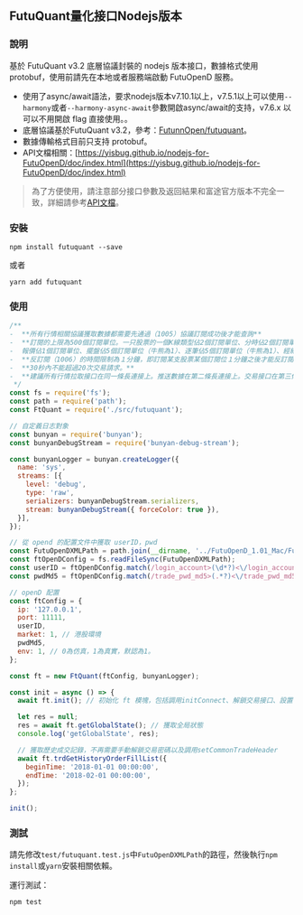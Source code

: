 ## FutuQuant量化接口Nodejs版本

### 說明

基於 FutuQuant v3.2 底層協議封裝的 nodejs 版本接口，數據格式使用 protobuf，使用前請先在本地或者服務端啟動 FutuOpenD 服務。

* 使用了async/await語法，要求nodejs版本v7.10.1以上，v7.5.1以上可以使用`--harmony`或者`--harmony-async-await`參數開啟async/await的支持，v7.6.x 以可以不用開啟 flag 直接使用。。
* 底層協議基於FutuQuant v3.2，參考：[FutunnOpen/futuquant](https://github.com/FutunnOpen/futuquant/)。
* 數據傳輸格式目前只支持 protobuf。
* API文檔相關：[https://yisbug.github.io/nodejs-for-FutuOpenD/doc/index.html](https://yisbug.github.io/nodejs-for-FutuOpenD/doc/index.html)

> 為了方便使用，請注意部分接口參數及返回結果和富途官方版本不完全一致，詳細請參考[API文檔](https://yisbug.github.io/nodejs-for-FutuOpenD/doc/index.html)。

### 安裝

``` 
npm install futuquant --save
```

或者

``` 
yarn add futuquant
```

### 使用

``` javascript
/**
-  **所有行情相關協議獲取數據都需要先通過（1005）協議訂閱成功後才能查詢**
-  **訂閱的上限為500個訂閱單位。一只股票的一個K線類型佔2個訂閱單位、分時佔2個訂閱單位、
-  報價佔1個訂閱單位、擺盤佔5個訂閱單位（牛熊為1）、逐筆佔5個訂閱單位（牛熊為1）、經紀隊列佔5個訂閱單位（牛熊為1）。**
-  **反訂閱（1006）的時間限制為１分鐘，即訂閱某支股票某個訂閱位１分鐘之後才能反訂閱**
-  **30秒內不能超過20次交易請求。**
-  **建議所有行情拉取接口在同一條長連接上。推送數據在第二條長連接上。交易接口在第三條長連接上。**
 */
const fs = require('fs');
const path = require('path');
const FtQuant = require('./src/futuquant');

// 自定義日志對象
const bunyan = require('bunyan');
const bunyanDebugStream = require('bunyan-debug-stream');

const bunyanLogger = bunyan.createLogger({
  name: 'sys',
  streams: [{
    level: 'debug',
    type: 'raw',
    serializers: bunyanDebugStream.serializers,
    stream: bunyanDebugStream({ forceColor: true }),
  }],
});

// 從 opend 的配置文件中獲取 userID，pwd
const FutuOpenDXMLPath = path.join(__dirname, '../FutuOpenD_1.01_Mac/FutuOpenD.xml');
const ftOpenDConfig = fs.readFileSync(FutuOpenDXMLPath);
const userID = ftOpenDConfig.match(/login_account>(\d*?)<\/login_account/)[1];
const pwdMd5 = ftOpenDConfig.match(/trade_pwd_md5>(.*?)<\/trade_pwd_md5/)[1];

// openD 配置
const ftConfig = {
  ip: '127.0.0.1',
  port: 11111,
  userID,
  market: 1, // 港股環境
  pwdMd5,
  env: 1, // 0為仿真，1為真實，默認為1。
};

const ft = new FtQuant(ftConfig, bunyanLogger);

const init = async () => {
  await ft.init(); // 初始化 ft 模塊，包括調用initConnect、解鎖交易接口、設置 TradeHeader

  let res = null;
  res = await ft.getGlobalState(); // 獲取全局狀態
  console.log('getGlobalState', res);

  // 獲取歷史成交記錄，不再需要手動解鎖交易密碼以及調用setCommonTradeHeader
  await ft.trdGetHistoryOrderFillList({
    beginTime: '2018-01-01 00:00:00',
    endTime: '2018-02-01 00:00:00',
  });
};

init();
```

### 測試

請先修改`test/futuquant.test.js`中`FutuOpenDXMLPath`的路徑，然後執行`npm install`或`yarn`安裝相關依賴。

運行測試：

```
npm test
```

